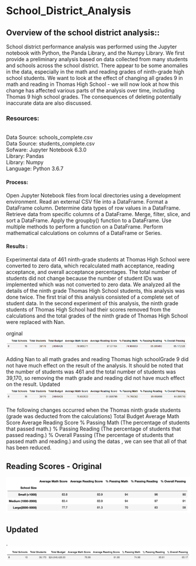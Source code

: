 # School_District_Analysis
## Overview of the school district analysis::</br>
School district performance analysis was performed using the Jupyter notebook with Python, the Panda Library, and the Numpy Library. We first provide a preliminary analysis based on data collected from many students and schools across the school district.
  There appear to be some anomalies in the data, especially in the math and reading grades of ninth-grade high school students.
We want to look at the effect of changing all grades 9 in math and reading in Thomas High School - we will now look at how this change has affected various parts of the analysis over time, including Thomas 9 high school grades.
  The consequences of deleting potentially inaccurate data are also discussed.
  
### Resources:<br>
<br>Data Source: schools_complete.csv<br>
Data Source: students_complete.csv<br>
Sofware: Jupyter Notebook 6.3.0<br>
Library: Pandas<br>
Library: Numpy<br>
Language: Python 3.6.7<br>
#### Process:<br>
Open Jupyter Notebook files from local directories using a development environment.
Read an external CSV file into a DataFrame.
Format a DataFrame column.
Determine data types of row values in a DataFrame.
Retrieve data from specific columns of a DataFrame.
Merge, filter, slice, and sort a DataFrame.
Apply the groupby() function to a DataFrame.
Use multiple methods to perform a function on a DataFrame.
Perform mathematical calculations on columns of a DataFrame or Series.<br>

#### Results :<br>
Experimental data of 461 ninth-grade students at Thomas High School were converted to zero data, which recalculated math acceptance, reading acceptance, and overall acceptance percentages. The total number of students did not change because the number of student IDs was implemented which was not converted to zero data.
We analyzed all the details of the ninth grade Thomas High School students, this analysis was done twice. The first trial of this analysis consisted of a complete set of student data. In the second experiment of this analysis, the ninth grade students of Thomas High School had their scores removed from the calculations and the total grades of the ninth grade of Thomas High School were replaced with Nan.


orginal<br>
 ![picture01.png](/Resources/picture01.png)<br/>

Adding Nan to all math grades and reading Thomas  high schoolGrade 9 did not have much effect on the result of the analysis.  It should be noted that the number of students was 461 and the total number of students was 39,170, so removing the math grade and reading did not have much effect on the result.
  Updated  </br> 
 ![picture02.png](/Resources/picture02.png)<br/>


The following changes occurred when the Thomas ninth grade students (grade was deducted from the calculations)
Total Budget
Average Math Score
Average Reading Score
% Passing Math (The percentage of students that passed math.)
% Passing Reading (The percentage of students that passed reading.)
% Overall Passing (The percentage of students that passed math and reading.)
and using the datas , we can see that all of that has been reduced. 

  ## Reading Scores - Original
  ![picture3.png](/Resources/picture3.png)<br/>
 ##  Updated
.![picture4.png](/Resources/picture4.png)<br/>
